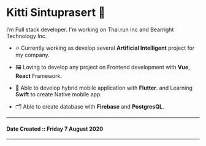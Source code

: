 # Kitti Sintuprasert 👋 #

I’m Full stack developer. I'm working on Thai.run Inc and Bearright Technology Inc.

- 🔥 Currently working as develop several **Artificial Intelligent** project for my company.

- 🖼 Loving to develop any project on Frontend development with **Vue**, **React** Framework.

- 📱 Able to develop hybrid mobile application with **Flutter**. and Learning **Swift** to create Native mobile app.

- 🗂 Able to create database with **Firebase** and **PostgresQL**.

******************************

#### Date Created :: Friday 7 August 2020 ####

******************************

<!--
**kittist/kittist** is a ✨ _special_ ✨ repository because its `README.md` (this file) appears on your GitHub profile.

- Vestibulum ante ipsum primis in faucibus orci luctus et

- ultrices posuere cubilia Curae; Cras facilisis rhoncus ante.

    - In ut neque. Maecenas iaculis tempor massa. Sed quam wisi,

    - volutpat in, commodo vitae, accumsan et, nisl.

- Donec magna quam, commodo vitae, rhoncus a, luctus vitae, orci.
- Praesent nonummy mi facilisis tortor. Praesent suscipit. Donec laoreet dignissim justo. Nullam ut purus ac leo sollicitudin accumsan. Fusce et quam.






Here are some ideas to get you started:

- 🔭 I’m currently working on ...
- 🌱 I’m currently learning ...
- 👯 I’m looking to collaborate on ...
- 🤔 I’m looking for help with ...
- 💬 Ask me about ...
- 📫 How to reach me: ...
- 😄 Pronouns: ...
- ⚡ Fun fact: ...
-->
